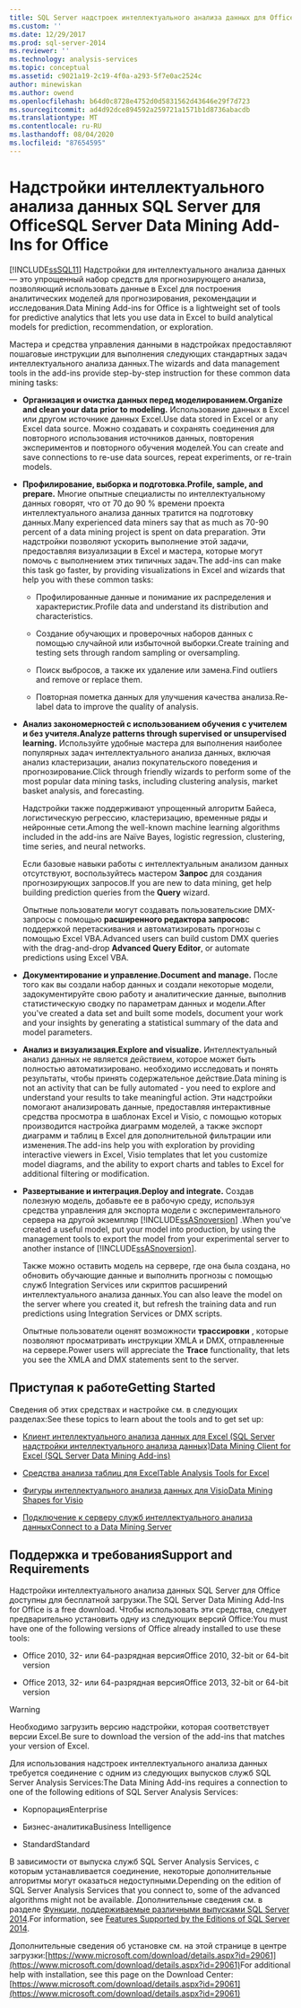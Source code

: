 ```yaml
---
title: SQL Server надстроек интеллектуального анализа данных для Office | Документация Майкрософт
ms.custom: ''
ms.date: 12/29/2017
ms.prod: sql-server-2014
ms.reviewer: ''
ms.technology: analysis-services
ms.topic: conceptual
ms.assetid: c9021a19-2c19-4f0a-a293-5f7e0ac2524c
author: minewiskan
ms.author: owend
ms.openlocfilehash: b64d0c8728e4752d0d5831562d43646e29f7d723
ms.sourcegitcommit: ad4d92dce894592a259721a1571b1d8736abacdb
ms.translationtype: MT
ms.contentlocale: ru-RU
ms.lasthandoff: 08/04/2020
ms.locfileid: "87654595"
---
```

# <a name="sql-server-data-mining-add-ins-for-office"></a><span data-ttu-id="591d4-102">Надстройки интеллектуального анализа данных SQL Server для Office</span><span class="sxs-lookup"><span data-stu-id="591d4-102">SQL Server Data Mining Add-Ins for Office</span></span>
  [!INCLUDE[ssSQL11](../../includes/sssql11-md.md)] <span data-ttu-id="591d4-103">Надстройки для интеллектуального анализа данных — это упрощенный набор средств для прогнозирующего анализа, позволяющий использовать данные в Excel для построения аналитических моделей для прогнозирования, рекомендации и исследования.</span><span class="sxs-lookup"><span data-stu-id="591d4-103">Data Mining Add-ins for Office is a lightweight set of tools for predictive analytics that lets you use data in Excel to build analytical models for prediction, recommendation, or exploration.</span></span>  
  
 <span data-ttu-id="591d4-104">Мастера и средства управления данными в надстройках предоставляют пошаговые инструкции для выполнения следующих стандартных задач интеллектуального анализа данных.</span><span class="sxs-lookup"><span data-stu-id="591d4-104">The wizards and data management tools in the add-ins provide step-by-step instruction for these common data mining tasks:</span></span>  
  
-   <span data-ttu-id="591d4-105">**Организация и очистка данных перед моделированием.**</span><span class="sxs-lookup"><span data-stu-id="591d4-105">**Organize and clean your data prior to modeling.**</span></span> <span data-ttu-id="591d4-106">Использование данных в Excel или другом источнике данных Excel.</span><span class="sxs-lookup"><span data-stu-id="591d4-106">Use data stored in Excel or any Excel data source.</span></span> <span data-ttu-id="591d4-107">Можно создавать и сохранять соединения для повторного использования источников данных, повторения экспериментов и повторного обучения моделей.</span><span class="sxs-lookup"><span data-stu-id="591d4-107">You can create and save connections to re-use data sources, repeat experiments, or re-train models.</span></span>  
  
-   <span data-ttu-id="591d4-108">**Профилирование, выборка и подготовка.**</span><span class="sxs-lookup"><span data-stu-id="591d4-108">**Profile, sample, and prepare.**</span></span> <span data-ttu-id="591d4-109">Многие опытные специалисты по интеллектуальному данных говорят, что от 70 до 90 % времени проекта интеллектуального анализа данных тратится на подготовку данных.</span><span class="sxs-lookup"><span data-stu-id="591d4-109">Many experienced data miners say that as much as 70-90 percent of a data mining project is spent on data preparation.</span></span> <span data-ttu-id="591d4-110">Эти надстройки позволяют ускорить выполнение этой задачи, предоставляя визуализации в Excel и мастера, которые могут помочь с выполнением этих типичных задач.</span><span class="sxs-lookup"><span data-stu-id="591d4-110">The add-ins can make this task go faster, by providing visualizations in Excel and wizards that help you with these common tasks:</span></span>  
  
    -   <span data-ttu-id="591d4-111">Профилированные данные и понимание их распределения и характеристик.</span><span class="sxs-lookup"><span data-stu-id="591d4-111">Profile data and understand its distribution and characteristics.</span></span>  
  
    -   <span data-ttu-id="591d4-112">Создание обучающих и проверочных наборов данных с помощью случайной или избыточной выборки.</span><span class="sxs-lookup"><span data-stu-id="591d4-112">Create training and testing sets through random sampling or oversampling.</span></span>  
  
    -   <span data-ttu-id="591d4-113">Поиск выбросов, а также их удаление или замена.</span><span class="sxs-lookup"><span data-stu-id="591d4-113">Find outliers and remove or replace them.</span></span>  
  
    -   <span data-ttu-id="591d4-114">Повторная пометка данных для улучшения качества анализа.</span><span class="sxs-lookup"><span data-stu-id="591d4-114">Re-label data to improve the quality of analysis.</span></span>  
  
-   <span data-ttu-id="591d4-115">**Анализ закономерностей с использованием обучения с учителем и без учителя.**</span><span class="sxs-lookup"><span data-stu-id="591d4-115">**Analyze patterns through supervised or unsupervised learning.**</span></span> <span data-ttu-id="591d4-116">Используйте удобные мастера для выполнения наиболее популярных задач интеллектуального анализа данных, включая анализ кластеризации, анализ покупательского поведения и прогнозирование.</span><span class="sxs-lookup"><span data-stu-id="591d4-116">Click through friendly wizards to perform some of the most popular data mining tasks, including clustering analysis, market basket analysis, and forecasting.</span></span>  
  
     <span data-ttu-id="591d4-117">Надстройки также поддерживают упрощенный алгоритм Байеса, логистическую регрессию, кластеризацию, временные ряды и нейронные сети.</span><span class="sxs-lookup"><span data-stu-id="591d4-117">Among the well-known machine learning algorithms included in the add-ins are Naïve Bayes, logistic regression, clustering, time series, and neural networks.</span></span>  
  
     <span data-ttu-id="591d4-118">Если базовые навыки работы с интеллектуальным анализом данных отсутствуют, воспользуйтесь мастером **Запрос** для создания прогнозирующих запросов.</span><span class="sxs-lookup"><span data-stu-id="591d4-118">If you are new to data mining, get help building prediction queries from the **Query** wizard.</span></span>  
  
     <span data-ttu-id="591d4-119">Опытные пользователи могут создавать пользовательские DMX-запросы с помощью **расширенного редактора запросов**с поддержкой перетаскивания и автоматизировать прогнозы с помощью Excel VBA.</span><span class="sxs-lookup"><span data-stu-id="591d4-119">Advanced users can build custom DMX queries with the drag-and-drop **Advanced Query Editor**, or automate predictions using Excel VBA.</span></span>  
  
-   <span data-ttu-id="591d4-120">**Документирование и управление.**</span><span class="sxs-lookup"><span data-stu-id="591d4-120">**Document and manage.**</span></span> <span data-ttu-id="591d4-121">После того как вы создали набор данных и создали некоторые модели, задокументируйте свою работу и аналитические данные, выполнив статистическую сводку по параметрам данных и модели.</span><span class="sxs-lookup"><span data-stu-id="591d4-121">After you've created a data set and built some models, document your work and your insights by generating a statistical summary of the data and model parameters.</span></span>  
  
-   <span data-ttu-id="591d4-122">**Анализ и визуализация.**</span><span class="sxs-lookup"><span data-stu-id="591d4-122">**Explore and visualize.**</span></span> <span data-ttu-id="591d4-123">Интеллектуальный анализ данных не является действием, которое может быть полностью автоматизировано. необходимо исследовать и понять результаты, чтобы принять содержательное действие.</span><span class="sxs-lookup"><span data-stu-id="591d4-123">Data mining is not an activity that can be fully automated - you need to explore and understand your results to take meaningful action.</span></span> <span data-ttu-id="591d4-124">Эти надстройки помогают анализировать данные, предоставляя интерактивные средства просмотра в шаблонах Excel и Visio, с помощью которых производится настройка диаграмм моделей, а также экспорт диаграмм и таблиц в Excel для дополнительной фильтрации или изменения.</span><span class="sxs-lookup"><span data-stu-id="591d4-124">The add-ins help you with exploration by providing interactive viewers in Excel, Visio templates that let you customize model diagrams, and the ability to export charts and tables to Excel for additional filtering or modification.</span></span>  
  
-   <span data-ttu-id="591d4-125">**Развертывание и интеграция.**</span><span class="sxs-lookup"><span data-stu-id="591d4-125">**Deploy and integrate.**</span></span> <span data-ttu-id="591d4-126">Создав полезную модель, добавьте ее в рабочую среду, используя средства управления для экспорта модели с экспериментального сервера на другой экземпляр [!INCLUDE[ssASnoversion](../../includes/ssasnoversion-md.md)] .</span><span class="sxs-lookup"><span data-stu-id="591d4-126">When you've created a useful model, put your model into production, by using the management tools to export the model from your experimental server to another instance of [!INCLUDE[ssASnoversion](../../includes/ssasnoversion-md.md)].</span></span>  
  
     <span data-ttu-id="591d4-127">Также можно оставить модель на сервере, где она была создана, но обновить обучающие данные и выполнить прогнозы с помощью служб Integration Services или скриптов расширений интеллектуального анализа данных.</span><span class="sxs-lookup"><span data-stu-id="591d4-127">You can also leave the model on the server where you created it, but refresh the training data and run predictions using Integration Services or DMX scripts.</span></span>  
  
     <span data-ttu-id="591d4-128">Опытные пользователи оценят возможности **трассировки** , которые позволяют просматривать инструкции XMLA и DMX, отправленные на сервере.</span><span class="sxs-lookup"><span data-stu-id="591d4-128">Power users will appreciate the **Trace** functionality, that lets you see the XMLA and DMX statements sent to the server.</span></span>  
  
## <a name="getting-started"></a><span data-ttu-id="591d4-129">Приступая к работе</span><span class="sxs-lookup"><span data-stu-id="591d4-129">Getting Started</span></span>  
 <span data-ttu-id="591d4-130">Сведения об этих средствах и настройке см. в следующих разделах:</span><span class="sxs-lookup"><span data-stu-id="591d4-130">See these topics to learn about the tools and to get set up:</span></span>  
  
-   [<span data-ttu-id="591d4-131">Клиент интеллектуального анализа данных для Excel &#40;SQL Server надстройки интеллектуального анализа данных&#41;</span><span class="sxs-lookup"><span data-stu-id="591d4-131">Data Mining Client for Excel &#40;SQL Server Data Mining Add-ins&#41;</span></span>](../data-mining-client-for-excel-sql-server-data-mining-add-ins.md)  
  
-   [<span data-ttu-id="591d4-132">Средства анализа таблиц для Excel</span><span class="sxs-lookup"><span data-stu-id="591d4-132">Table Analysis Tools for Excel</span></span>](../table-analysis-tools-for-excel.md)  
  
-   [<span data-ttu-id="591d4-133">Фигуры интеллектуального анализа данных для Visio</span><span class="sxs-lookup"><span data-stu-id="591d4-133">Data Mining Shapes for Visio</span></span>](../data-mining-shapes-for-visio.md)  
  
-   [<span data-ttu-id="591d4-134">Подключение к серверу служб интеллектуального анализа данных</span><span class="sxs-lookup"><span data-stu-id="591d4-134">Connect to a Data Mining Server</span></span>](../connect-to-a-data-mining-server.md)  
  
## <a name="support-and-requirements"></a><span data-ttu-id="591d4-135">Поддержка и требования</span><span class="sxs-lookup"><span data-stu-id="591d4-135">Support and Requirements</span></span>  
 <span data-ttu-id="591d4-136">Надстройки интеллектуального анализа данных SQL Server для Office доступны для бесплатной загрузки.</span><span class="sxs-lookup"><span data-stu-id="591d4-136">The SQL Server Data Mining Add-Ins for Office is a free download.</span></span> <span data-ttu-id="591d4-137">Чтобы использовать эти средства, следует предварительно установить одну из следующих версий Office:</span><span class="sxs-lookup"><span data-stu-id="591d4-137">You must have one of the following versions of Office already installed to use these tools:</span></span>  
  
-   <span data-ttu-id="591d4-138">Office 2010, 32- или 64-разрядная версия</span><span class="sxs-lookup"><span data-stu-id="591d4-138">Office 2010, 32-bit or 64-bit version</span></span>  
  
-   <span data-ttu-id="591d4-139">Office 2013, 32- или 64-разрядная версия</span><span class="sxs-lookup"><span data-stu-id="591d4-139">Office 2013, 32-bit or 64-bit version</span></span>  
  
> [!WARNING]  
>  <span data-ttu-id="591d4-140">Необходимо загрузить версию надстройки, которая соответствует версии Excel.</span><span class="sxs-lookup"><span data-stu-id="591d4-140">Be sure to download the version of the add-ins that matches your version of Excel.</span></span>  
  
 <span data-ttu-id="591d4-141">Для использования надстроек интеллектуального анализа данных требуется соединение c одним из следующих выпусков служб SQL Server Analysis Services:</span><span class="sxs-lookup"><span data-stu-id="591d4-141">The Data Mining Add-ins requires a connection to one of the following editions of SQL Server Analysis Services:</span></span>  
  
-   <span data-ttu-id="591d4-142">Корпорация</span><span class="sxs-lookup"><span data-stu-id="591d4-142">Enterprise</span></span>  
  
-   <span data-ttu-id="591d4-143">Бизнес-аналитика</span><span class="sxs-lookup"><span data-stu-id="591d4-143">Business Intelligence</span></span>  
  
-   <span data-ttu-id="591d4-144">Standard</span><span class="sxs-lookup"><span data-stu-id="591d4-144">Standard</span></span>  
  
 <span data-ttu-id="591d4-145">В зависимости от выпуска служб SQL Server Analysis Services, с которым устанавливается соединение, некоторые дополнительные алгоритмы могут оказаться недоступными.</span><span class="sxs-lookup"><span data-stu-id="591d4-145">Depending on the edition of SQL Server Analysis Services that you connect to, some of the advanced algorithms might not be available.</span></span> <span data-ttu-id="591d4-146">Дополнительные сведения см. в разделе [Функции, поддерживаемые различными выпусками SQL Server 2014](https://msdn.microsoft.com/library/cc645993.aspx).</span><span class="sxs-lookup"><span data-stu-id="591d4-146">For information, see [Features Supported by the Editions of SQL Server 2014](https://msdn.microsoft.com/library/cc645993.aspx).</span></span>  
  
 <span data-ttu-id="591d4-147">Дополнительные сведения об установке см. на этой странице в центре загрузки:[https://www.microsoft.com/download/details.aspx?id=29061](https://www.microsoft.com/download/details.aspx?id=29061)</span><span class="sxs-lookup"><span data-stu-id="591d4-147">For additional help with installation, see this page on the Download Center: [https://www.microsoft.com/download/details.aspx?id=29061](https://www.microsoft.com/download/details.aspx?id=29061)</span></span>  
  
  
